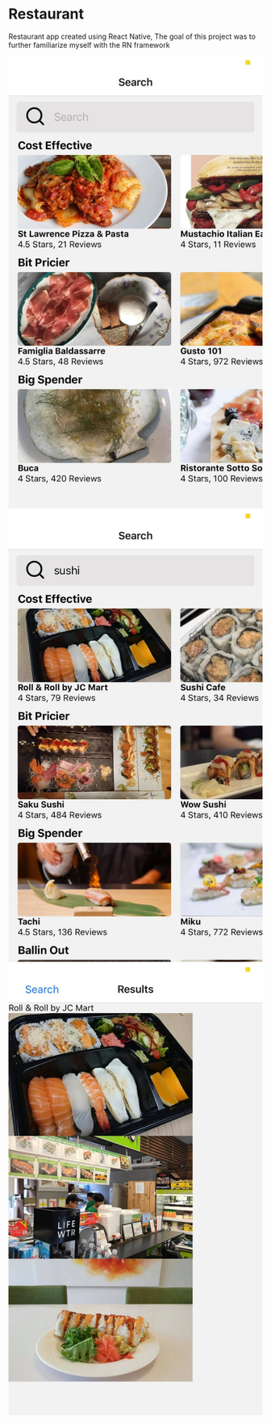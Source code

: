 # Restaurant
Restaurant app created using React Native, The goal of this project was to further familiarize myself with the RN framework

![Screenshot](https://github.com/MohamedBengezi/Restaurant/blob/master/104875965_270866277460258_481925512025612827_n.jpg)
![Screenshot](https://github.com/MohamedBengezi/Restaurant/blob/master/105328004_561701261193640_3704447251229690698_n.jpg)
![Screenshot](https://github.com/MohamedBengezi/Restaurant/blob/master/104959660_2794643953981103_286150500880302827_n.jpg)
